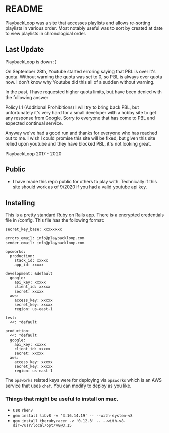 # README

PlaybackLoop was a site that accesses playlists and allows re-sorting playlists in various order. Most notably useful was to sort by created at date to view playlists in chronological order.

## Last Update
PlaybackLoop is down :(

On September 28th, Youtube started erroring saying that PBL is over it's quota. Without warning the quota was set to 0, so PBL is always over quota now. I don't know why Youtube did this all of a sudden without warning.

In the past, I have requested higher quota limits, but have been denied with the following answer

Policy I.1 (Additional Prohibitions)
I will try to bring back PBL, but unfortunately it's very hard for a small developer with a hobby site to get any response from Google. Sorry to everyone that has come to PBL and expected continual service.

Anyway we've had a good run and thanks for everyone who has reached out to me. I wish I could promise this site will be fixed, but given this site relied upon youtube and they have blocked PBL, it's not looking great.

PlaybackLoop 2017 - 2020

## Public
* I have made this repo public for others to play with. Technically if this site should work as of 9/2020 if you had a valid youtube api key.

## Installing

This is a pretty standard Ruby on Rails app. There is a encrypted credentials file in /config. This file has the following format:

```
secret_key_base: xxxxxxxx

errors_email: info@playbackloop.com
sender_email: info@playbackloop.com

opsworks:
  production:
    stack_id: xxxxx
    app_id: xxxxx

development: &default
  google:
    api_key: xxxxx
    client_id: xxxxx
    secret: xxxxx
  aws:
    access_key: xxxxx
    secret_key: xxxxx
    region: us-east-1

test:
  <<: *default

production:
  <<: *default
  google:
    api_key: xxxxx
    client_id: xxxxx
    secret: xxxxx
  aws:
    access_key: xxxxx
    secret_key: xxxxx
    region: us-east-1
 ```
 The `opsworks` related keys were for deploying via `opsworks` which is an AWS service that uses `chef`.  You can modify to deploy as you like.
 
### Things that might be useful to install on mac.
* use `rbenv`
* `gem install libv8 -v '3.16.14.19' -- --with-system-v8`
* `gem install therubyracer -v '0.12.3' -- --with-v8-dir=/usr/local/opt/v8@3.15`
